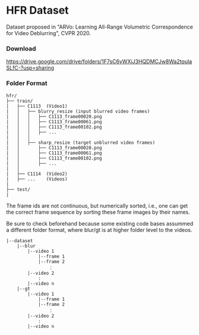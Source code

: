 # HFR Dataset

Dataset proposed in "ARVo: Learning All-Range Volumetric Correspondence for Video Deblurring", CVPR 2020.


### Download
https://drive.google.com/drive/folders/1F7sC6vWXiJ3HQDMCJw8Wa2tqulaSLfC-?usp=sharing

### Folder Format

```
hfr/
├── train/
|   ├── C1113  (Video1)
|   │   ├── blurry_resize (input blurred video frames)
|   │   │   ├── C1113_frame00020.png
|   │   │   ├── C1113_frame00061.png
|   │   │   ├── C1113_frame00102.png
|   │   │   ├── ...
|   │   │   
|   │   ├── sharp_resize (target unblurred video frames)
|   │       ├── C1113_frame00020.png
|   │       ├── C1113_frame00061.png
|   │       ├── C1113_frame00102.png
|   │       ├── ...
|   │   
|   ├── C1114  (Video2)
|   ├── ...    (Videos)
|
├── test/
|
```

The frame ids are not continuous, but numerically sorted, i.e., one can get the correct frame sequence by sorting these frame images by their names.

Be sure to check beforehand because some existing code bases assummed a different folder format, where blur/gt is at higher folder level to the videos.

```
|--dataset  
    |--blur  
        |--video 1
            |--frame 1
            |--frame 2
                ：  
        |--video 2
            :
        |--video n
    |--gt
        |--video 1
            |--frame 1
            |--frame 2
                ：  
        |--video 2
        	:
        |--video n
```
